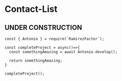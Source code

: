 # Contact-List

## UNDER CONSTRUCTION
```
const { Antonio } = require(`RamirezFactor`);

const completeProject = async()=>{
  const somethingAmazing = await Antonio.develop();

  return somethingAmazing;
}

completeProject();
```
